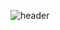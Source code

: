![header](https://capsule-render.vercel.app/api?type=transparent&color=ffffff&height=300&section=header&text=Jeong%20Seok%20Hyeon&fontSize=80&fontColor=8C65A8)
